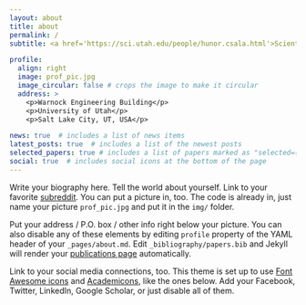 ```yaml
---
layout: about
title: about
permalink: /
subtitle: <a href='https://sci.utah.edu/people/hunor.csala.html'>Scientific Computing and Imaging Institute</a>. University of Utah.

profile:
  align: right
  image: prof_pic.jpg
  image_circular: false # crops the image to make it circular
  address: >
    <p>Warnock Engineering Building</p>
    <p>University of Utah</p>
    <p>Salt Lake City, UT, USA</p>

news: true  # includes a list of news items
latest_posts: true  # includes a list of the newest posts
selected_papers: true # includes a list of papers marked as "selected={true}"
social: true  # includes social icons at the bottom of the page
---
```


Write your biography here. Tell the world about yourself. Link to your favorite [subreddit](http://reddit.com). You can put a picture in, too. The code is already in, just name your picture `prof_pic.jpg` and put it in the `img/` folder.

Put your address / P.O. box / other info right below your picture. You can also disable any of these elements by editing `profile` property of the YAML header of your `_pages/about.md`. Edit `_bibliography/papers.bib` and Jekyll will render your [publications page](/al-folio/publications/) automatically.

Link to your social media connections, too. This theme is set up to use [Font Awesome icons](http://fortawesome.github.io/Font-Awesome/) and [Academicons](https://jpswalsh.github.io/academicons/), like the ones below. Add your Facebook, Twitter, LinkedIn, Google Scholar, or just disable all of them.
